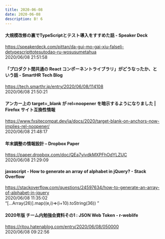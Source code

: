 ```yaml
---
title: 2020-06-08
date: 2020-06-08
description: B! 6
---
```


#### 大規模改修の裏でTypeScriptとテスト導入をすすめた話 - Speaker Deck
https://speakerdeck.com/pittan/da-gui-mo-gai-xiu-falseli-detypescripttotesutodao-ru-wosusumetahua<br>
2020/06/08 21:51:58<br>


#### 「プロダクト間共通の React コンポーネントライブラリ」がどうなったか、という話 - SmartHR Tech Blog
https://tech.smarthr.jp/entry/2020/06/08/114108<br>
2020/06/08 21:50:21<br>


#### アンカー上の target=_blank が rel=noopener を暗示するようになりました | Firefox サイト互換性情報
https://www.fxsitecompat.dev/ja/docs/2020/target-blank-on-anchors-now-implies-rel-noopener/<br>
2020/06/08 21:48:17<br>


#### 年末調整の情報設計 – Dropbox Paper
https://paper.dropbox.com/doc/QEa7yivdkMXPFhOdYLZUC<br>
2020/06/08 21:29:09<br>


#### javascript - How to generate an array of alphabet in jQuery? - Stack Overflow
https://stackoverflow.com/questions/24597634/how-to-generate-an-array-of-alphabet-in-jquery<br>
2020/06/08 11:35:02<br>
“[...Array(26)].map((e,i)=>(i+10).toString(36)) ”


#### 2020年版 チーム内勉強会資料その1 : JSON Web Token - r-weblife
https://ritou.hatenablog.com/entry/2020/06/08/050000<br>
2020/06/08 09:22:56<br>


